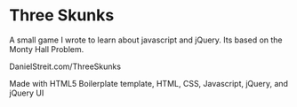# Three Skunks

A small game I wrote to learn about javascript and jQuery. Its based on the Monty Hall Problem.

DanielStreit.com/ThreeSkunks

Made with HTML5 Boilerplate template, HTML, CSS, Javascript, jQuery, and jQuery UI
